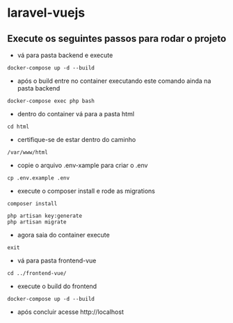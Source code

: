 # laravel-vuejs

## Execute os seguintes passos para rodar o projeto
- vá para pasta backend e execute
```
docker-compose up -d --build
```
- após o build entre no container executando este comando ainda na pasta backend
```
docker-compose exec php bash
```
- dentro do container vá para a pasta html
```
cd html
```
- certifique-se de estar dentro do caminho
```
/var/www/html
```
- copie o arquivo .env-xample para criar o .env
```
cp .env.example .env
```
- execute o composer install e rode as migrations
```
composer install
```
```
php artisan key:generate
php artisan migrate
```
- agora saia do container execute
```
exit
```
- vá para pasta frontend-vue
```
cd ../frontend-vue/
```
- execute o build do frontend
```
docker-compose up -d --build
```
- após concluir acesse http://localhost
